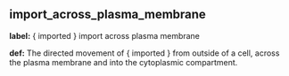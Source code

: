 ## import_across_plasma_membrane
__label:__ \{ imported \} import across plasma membrane

__def:__ The directed movement of \{ imported \} from outside of a cell, across the plasma membrane and into the cytoplasmic compartment.

